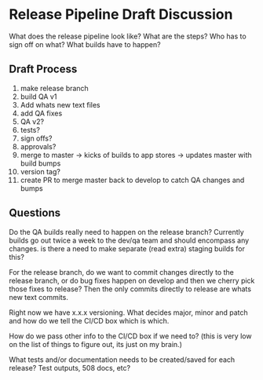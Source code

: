 # Release Pipeline Draft Discussion
What does the release pipeline look like? What are the steps? Who has to sign off on what? What builds have to happen? 

## Draft Process
1. make release branch
2. build QA v1
3. Add whats new text files
4. add QA fixes
5. QA v2? 
6. tests?
7. sign offs?
8. approvals?
9. merge to master -> kicks of builds to app stores -> updates master with build bumps
10. version tag?
11. create PR to merge master back to develop to catch QA changes and bumps


## Questions
Do the QA builds really need to happen on the release branch? Currently builds go out twice a week to the dev/qa team and should encompass any changes. is there a need to make separate (read extra) staging builds for this?

For the release branch, do we want to commit changes directly to the release branch, or do bug fixes happen on develop and then we cherry pick those fixes to release? Then the only commits directly to release are whats new text commits.

Right now we have x.x.x versioning. What decides major, minor and patch and how do we tell the CI/CD box which is which.

How do we pass other info to the CI/CD box if we need to? (this is very low on the list of things to figure out, its just on my brain.)

What tests and/or documentation needs to be created/saved for each release? Test outputs, 508 docs, etc?


